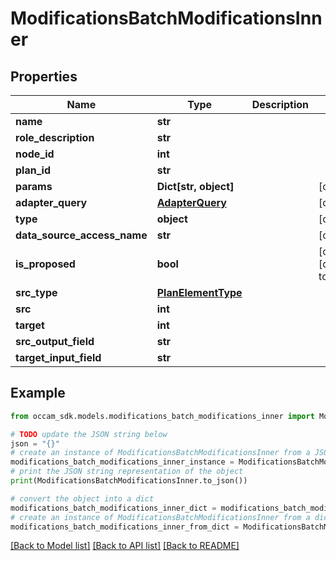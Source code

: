 # ModificationsBatchModificationsInner


## Properties

Name | Type | Description | Notes
------------ | ------------- | ------------- | -------------
**name** | **str** |  | 
**role_description** | **str** |  | 
**node_id** | **int** |  | 
**plan_id** | **str** |  | 
**params** | **Dict[str, object]** |  | [optional] 
**adapter_query** | [**AdapterQuery**](AdapterQuery.md) |  | [optional] 
**type** | **object** |  | [optional] 
**data_source_access_name** | **str** |  | [optional] 
**is_proposed** | **bool** |  | [optional] [default to False]
**src_type** | [**PlanElementType**](PlanElementType.md) |  | 
**src** | **int** |  | 
**target** | **int** |  | 
**src_output_field** | **str** |  | 
**target_input_field** | **str** |  | 

## Example

```python
from occam_sdk.models.modifications_batch_modifications_inner import ModificationsBatchModificationsInner

# TODO update the JSON string below
json = "{}"
# create an instance of ModificationsBatchModificationsInner from a JSON string
modifications_batch_modifications_inner_instance = ModificationsBatchModificationsInner.from_json(json)
# print the JSON string representation of the object
print(ModificationsBatchModificationsInner.to_json())

# convert the object into a dict
modifications_batch_modifications_inner_dict = modifications_batch_modifications_inner_instance.to_dict()
# create an instance of ModificationsBatchModificationsInner from a dict
modifications_batch_modifications_inner_from_dict = ModificationsBatchModificationsInner.from_dict(modifications_batch_modifications_inner_dict)
```
[[Back to Model list]](../README.md#documentation-for-models) [[Back to API list]](../README.md#documentation-for-api-endpoints) [[Back to README]](../README.md)


